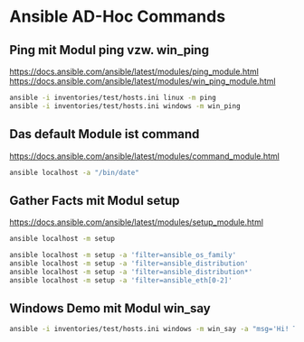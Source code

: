 # Ansible AD-Hoc Commands

## Ping mit Modul ping vzw. win_ping
<https://docs.ansible.com/ansible/latest/modules/ping_module.html>
<https://docs.ansible.com/ansible/latest/modules/win_ping_module.html>
```bash
ansible -i inventories/test/hosts.ini linux -m ping
ansible -i inventories/test/hosts.ini windows -m win_ping
```

## Das default Module ist command
<https://docs.ansible.com/ansible/latest/modules/command_module.html>
```bash
ansible localhost -a "/bin/date"
```

## Gather Facts mit Modul setup
<https://docs.ansible.com/ansible/latest/modules/setup_module.html>

```bash
ansible localhost -m setup

ansible localhost -m setup -a 'filter=ansible_os_family'
ansible localhost -m setup -a 'filter=ansible_distribution'
ansible localhost -m setup -a 'filter=ansible_distribution*'
ansible localhost -m setup -a 'filter=ansible_eth[0-2]'
```
## Windows Demo mit Modul win_say
```bash
ansible -i inventories/test/hosts.ini windows -m win_say -a "msg='Hi! This is a demo' start_sound_path='C:\\windows\\media\\ding.wav' speech_speed=2"
```
